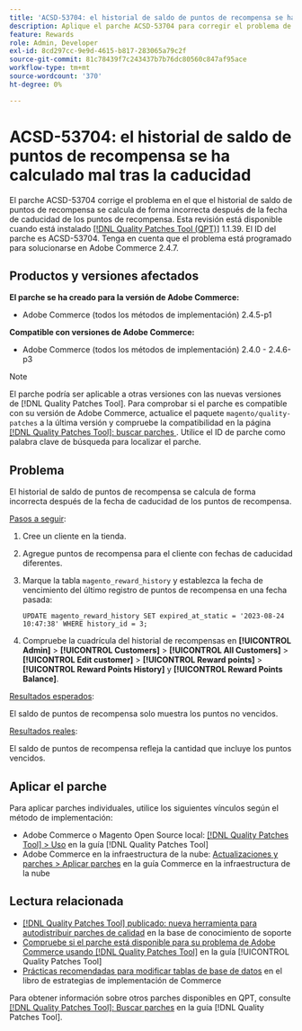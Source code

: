 ```yaml
---
title: 'ACSD-53704: el historial de saldo de puntos de recompensa se ha calculado mal tras la caducidad'
description: Aplique el parche ACSD-53704 para corregir el problema de Adobe Commerce en el que el historial de saldo de puntos de recompensa se calcula de forma incorrecta después de la fecha de caducidad de los puntos de recompensa.
feature: Rewards
role: Admin, Developer
exl-id: 8cd297cc-9e9d-4615-b817-283065a79c2f
source-git-commit: 81c78439f7c243437b7b76dc80560c847af95ace
workflow-type: tm+mt
source-wordcount: '370'
ht-degree: 0%

---
```


# ACSD-53704: el historial de saldo de puntos de recompensa se ha calculado mal tras la caducidad

El parche ACSD-53704 corrige el problema en el que el historial de saldo de puntos de recompensa se calcula de forma incorrecta después de la fecha de caducidad de los puntos de recompensa. Esta revisión está disponible cuando está instalado [[!DNL Quality Patches Tool (QPT)]](https://experienceleague.adobe.com/es/docs/commerce-knowledge-base/kb/announcements/commerce-announcements/magento-quality-patches-released-new-tool-to-self-serve-quality-patches) 1.1.39. El ID del parche es ACSD-53704. Tenga en cuenta que el problema está programado para solucionarse en Adobe Commerce 2.4.7.

## Productos y versiones afectados

**El parche se ha creado para la versión de Adobe Commerce:**

* Adobe Commerce (todos los métodos de implementación) 2.4.5-p1

**Compatible con versiones de Adobe Commerce:**

* Adobe Commerce (todos los métodos de implementación) 2.4.0 - 2.4.6-p3

>[!NOTE]
>
>El parche podría ser aplicable a otras versiones con las nuevas versiones de [!DNL Quality Patches Tool]. Para comprobar si el parche es compatible con su versión de Adobe Commerce, actualice el paquete `magento/quality-patches` a la última versión y compruebe la compatibilidad en la página [[!DNL Quality Patches Tool]: buscar parches ](https://experienceleague.adobe.com/tools/commerce-quality-patches/index.html?lang=es). Utilice el ID de parche como palabra clave de búsqueda para localizar el parche.

## Problema

El historial de saldo de puntos de recompensa se calcula de forma incorrecta después de la fecha de caducidad de los puntos de recompensa.

<u>Pasos a seguir</u>:

1. Cree un cliente en la tienda.
1. Agregue puntos de recompensa para el cliente con fechas de caducidad diferentes.
1. Marque la tabla `magento_reward_history` y establezca la fecha de vencimiento del último registro de puntos de recompensa en una fecha pasada:

   ```
   UPDATE magento_reward_history SET expired_at_static = '2023-08-24 10:47:38' WHERE history_id = 3;
   ```

1. Compruebe la cuadrícula del historial de recompensas en **[!UICONTROL Admin]** > **[!UICONTROL Customers]** > **[!UICONTROL All Customers]** > **[!UICONTROL Edit customer]** > **[!UICONTROL Reward points]** > **[!UICONTROL Reward Points History]** y **[!UICONTROL Reward Points Balance]**.

<u>Resultados esperados</u>:

El saldo de puntos de recompensa solo muestra los puntos no vencidos.

<u>Resultados reales</u>:

El saldo de puntos de recompensa refleja la cantidad que incluye los puntos vencidos.

## Aplicar el parche

Para aplicar parches individuales, utilice los siguientes vínculos según el método de implementación:

* Adobe Commerce o Magento Open Source local: [[!DNL Quality Patches Tool] > Uso](/help/tools/quality-patches-tool/usage.md) en la guía [!DNL Quality Patches Tool]
* Adobe Commerce en la infraestructura de la nube: [Actualizaciones y parches > Aplicar parches](https://experienceleague.adobe.com/docs/commerce-cloud-service/user-guide/develop/upgrade/apply-patches.html?lang=es) en la guía Commerce en la infraestructura de la nube

## Lectura relacionada

* [[!DNL Quality Patches Tool] publicado: nueva herramienta para autodistribuir parches de calidad](https://experienceleague.adobe.com/es/docs/commerce-knowledge-base/kb/announcements/commerce-announcements/magento-quality-patches-released-new-tool-to-self-serve-quality-patches) en la base de conocimiento de soporte
* [Compruebe si el parche está disponible para su problema de Adobe Commerce usando [!DNL Quality Patches Tool]](/help/tools/quality-patches-tool/patches-available-in-qpt/check-patch-for-magento-issue-with-magento-quality-patches.md) en la guía [!UICONTROL Quality Patches Tool]
* [Prácticas recomendadas para modificar tablas de base de datos](https://experienceleague.adobe.com/es/docs/commerce-operations/implementation-playbook/best-practices/development/modifying-core-and-third-party-tables#why-adobe-recommends-avoiding-modifications) en el libro de estrategias de implementación de Commerce

Para obtener información sobre otros parches disponibles en QPT, consulte [[!DNL Quality Patches Tool]: Buscar parches](https://experienceleague.adobe.com/tools/commerce-quality-patches/index.html?lang=es) en la guía [!DNL Quality Patches Tool].
